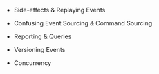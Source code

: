 * Side-effects & Replaying Events
* Confusing Event Sourcing & Command Sourcing
* Reporting & Queries
* Versioning Events

* Concurrency